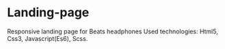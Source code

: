 # Landing-page
Responsive landing page for Beats headphones 
Used technologies: 
Html5, 
Css3, 
Javascript(Es6), 
Scss.

